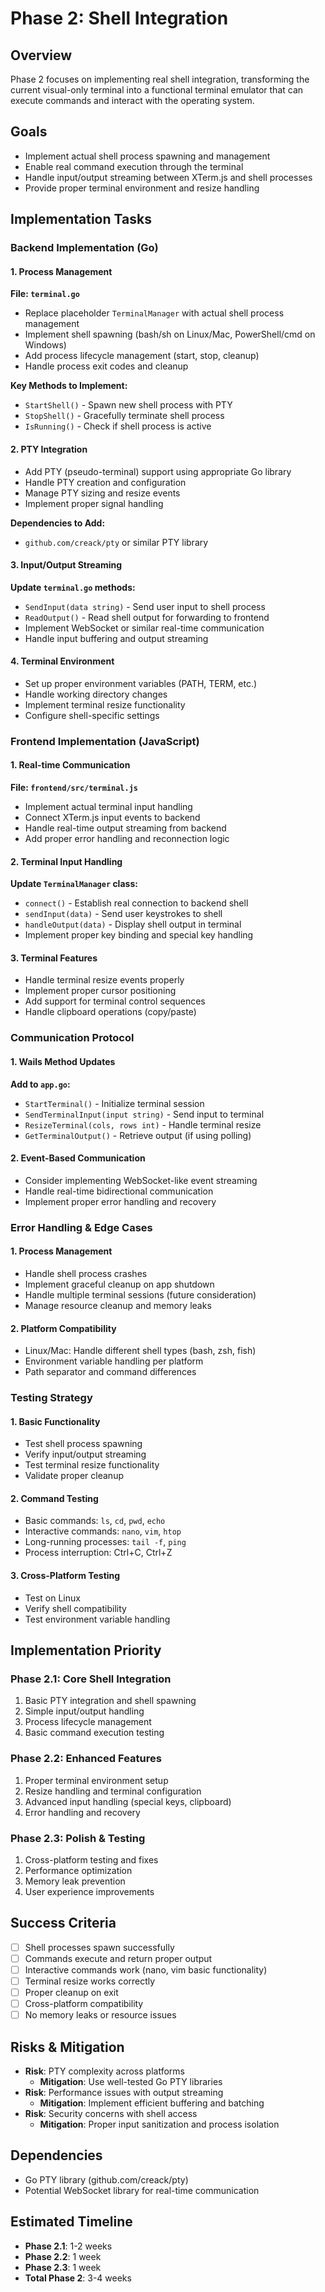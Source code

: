 # Phase 2: Shell Integration

## Overview

Phase 2 focuses on implementing real shell integration, transforming the current visual-only terminal into a functional terminal emulator that can execute commands and interact with the operating system.

## Goals

- Implement actual shell process spawning and management
- Enable real command execution through the terminal
- Handle input/output streaming between XTerm.js and shell processes
- Provide proper terminal environment and resize handling

## Implementation Tasks

### Backend Implementation (Go)

#### 1. Process Management

**File: `terminal.go`**

- Replace placeholder `TerminalManager` with actual shell process management
- Implement shell spawning (bash/sh on Linux/Mac, PowerShell/cmd on Windows)
- Add process lifecycle management (start, stop, cleanup)
- Handle process exit codes and cleanup

**Key Methods to Implement:**

- `StartShell()` - Spawn new shell process with PTY
- `StopShell()` - Gracefully terminate shell process
- `IsRunning()` - Check if shell process is active

#### 2. PTY Integration

- Add PTY (pseudo-terminal) support using appropriate Go library
- Handle PTY creation and configuration
- Manage PTY sizing and resize events
- Implement proper signal handling

**Dependencies to Add:**

- `github.com/creack/pty` or similar PTY library

#### 3. Input/Output Streaming

**Update `terminal.go` methods:**

- `SendInput(data string)` - Send user input to shell process
- `ReadOutput()` - Read shell output for forwarding to frontend
- Implement WebSocket or similar real-time communication
- Handle input buffering and output streaming

#### 4. Terminal Environment

- Set up proper environment variables (PATH, TERM, etc.)
- Handle working directory changes
- Implement terminal resize functionality
- Configure shell-specific settings

### Frontend Implementation (JavaScript)

#### 1. Real-time Communication

**File: `frontend/src/terminal.js`**

- Implement actual terminal input handling
- Connect XTerm.js input events to backend
- Handle real-time output streaming from backend
- Add proper error handling and reconnection logic

#### 2. Terminal Input Handling

**Update `TerminalManager` class:**

- `connect()` - Establish real connection to backend shell
- `sendInput(data)` - Send user keystrokes to shell
- `handleOutput(data)` - Display shell output in terminal
- Implement proper key binding and special key handling

#### 3. Terminal Features

- Handle terminal resize events properly
- Implement proper cursor positioning
- Add support for terminal control sequences
- Handle clipboard operations (copy/paste)

### Communication Protocol

#### 1. Wails Method Updates

**Add to `app.go`:**

- `StartTerminal()` - Initialize terminal session
- `SendTerminalInput(input string)` - Send input to terminal
- `ResizeTerminal(cols, rows int)` - Handle terminal resize
- `GetTerminalOutput()` - Retrieve output (if using polling)

#### 2. Event-Based Communication

- Consider implementing WebSocket-like event streaming
- Handle real-time bidirectional communication
- Implement proper error handling and recovery

### Error Handling & Edge Cases

#### 1. Process Management

- Handle shell process crashes
- Implement graceful cleanup on app shutdown
- Handle multiple terminal sessions (future consideration)
- Manage resource cleanup and memory leaks

#### 2. Platform Compatibility

- Linux/Mac: Handle different shell types (bash, zsh, fish)
- Environment variable handling per platform
- Path separator and command differences

### Testing Strategy

#### 1. Basic Functionality

- Test shell process spawning
- Verify input/output streaming
- Test terminal resize functionality
- Validate proper cleanup

#### 2. Command Testing

- Basic commands: `ls`, `cd`, `pwd`, `echo`
- Interactive commands: `nano`, `vim`, `htop`
- Long-running processes: `tail -f`, `ping`
- Process interruption: Ctrl+C, Ctrl+Z

#### 3. Cross-Platform Testing

- Test on Linux
- Verify shell compatibility
- Test environment variable handling

## Implementation Priority

### Phase 2.1: Core Shell Integration

1. Basic PTY integration and shell spawning
2. Simple input/output handling
3. Process lifecycle management
4. Basic command execution testing

### Phase 2.2: Enhanced Features

1. Proper terminal environment setup
2. Resize handling and terminal configuration
3. Advanced input handling (special keys, clipboard)
4. Error handling and recovery

### Phase 2.3: Polish & Testing

1. Cross-platform testing and fixes
2. Performance optimization
3. Memory leak prevention
4. User experience improvements

## Success Criteria

- [ ] Shell processes spawn successfully
- [ ] Commands execute and return proper output
- [ ] Interactive commands work (nano, vim basic functionality)
- [ ] Terminal resize works correctly
- [ ] Proper cleanup on exit
- [ ] Cross-platform compatibility
- [ ] No memory leaks or resource issues

## Risks & Mitigation

- **Risk**: PTY complexity across platforms
  - **Mitigation**: Use well-tested Go PTY libraries
- **Risk**: Performance issues with output streaming
  - **Mitigation**: Implement efficient buffering and batching
- **Risk**: Security concerns with shell access
  - **Mitigation**: Proper input sanitization and process isolation

## Dependencies

- Go PTY library (github.com/creack/pty)
- Potential WebSocket library for real-time communication

## Estimated Timeline

- **Phase 2.1**: 1-2 weeks
- **Phase 2.2**: 1 week
- **Phase 2.3**: 1 week
- **Total Phase 2**: 3-4 weeks
